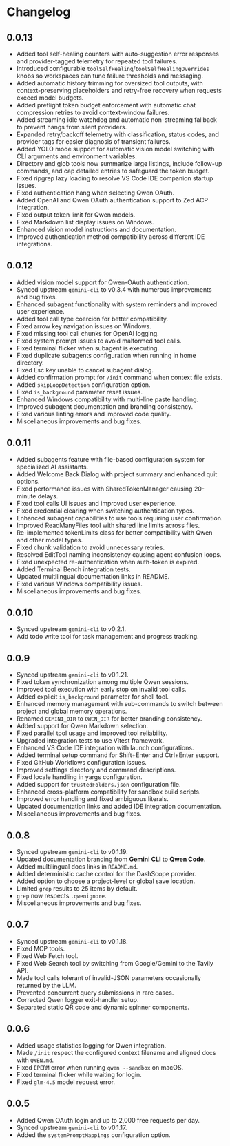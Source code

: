 # Changelog

## 0.0.13

- Added tool self-healing counters with auto-suggestion error responses and provider-tagged telemetry for repeated tool failures.
- Introduced configurable `toolSelfHealing`/`toolSelfHealingOverrides` knobs so workspaces can tune failure thresholds and messaging.
- Added automatic history trimming for oversized tool outputs, with context-preserving placeholders and retry-free recovery when requests exceed model budgets.
- Added preflight token budget enforcement with automatic chat compression retries to avoid context-window failures.
- Added streaming idle watchdog and automatic non-streaming fallback to prevent hangs from silent providers.
- Expanded retry/backoff telemetry with classification, status codes, and provider tags for easier diagnosis of transient failures.
- Added YOLO mode support for automatic vision model switching with CLI arguments and environment variables.
- Directory and glob tools now summarize large listings, include follow-up commands, and cap detailed entries to safeguard the token budget.
- Fixed ripgrep lazy loading to resolve VS Code IDE companion startup issues.
- Fixed authentication hang when selecting Qwen OAuth.
- Added OpenAI and Qwen OAuth authentication support to Zed ACP integration.
- Fixed output token limit for Qwen models.
- Fixed Markdown list display issues on Windows.
- Enhanced vision model instructions and documentation.
- Improved authentication method compatibility across different IDE integrations.

## 0.0.12

- Added vision model support for Qwen-OAuth authentication.
- Synced upstream `gemini-cli` to v0.3.4 with numerous improvements and bug fixes.
- Enhanced subagent functionality with system reminders and improved user experience.
- Added tool call type coercion for better compatibility.
- Fixed arrow key navigation issues on Windows.
- Fixed missing tool call chunks for OpenAI logging.
- Fixed system prompt issues to avoid malformed tool calls.
- Fixed terminal flicker when subagent is executing.
- Fixed duplicate subagents configuration when running in home directory.
- Fixed Esc key unable to cancel subagent dialog.
- Added confirmation prompt for `/init` command when context file exists.
- Added `skipLoopDetection` configuration option.
- Fixed `is_background` parameter reset issues.
- Enhanced Windows compatibility with multi-line paste handling.
- Improved subagent documentation and branding consistency.
- Fixed various linting errors and improved code quality.
- Miscellaneous improvements and bug fixes.

## 0.0.11

- Added subagents feature with file-based configuration system for specialized AI assistants.
- Added Welcome Back Dialog with project summary and enhanced quit options.
- Fixed performance issues with SharedTokenManager causing 20-minute delays.
- Fixed tool calls UI issues and improved user experience.
- Fixed credential clearing when switching authentication types.
- Enhanced subagent capabilities to use tools requiring user confirmation.
- Improved ReadManyFiles tool with shared line limits across files.
- Re-implemented tokenLimits class for better compatibility with Qwen and other model types.
- Fixed chunk validation to avoid unnecessary retries.
- Resolved EditTool naming inconsistency causing agent confusion loops.
- Fixed unexpected re-authentication when auth-token is expired.
- Added Terminal Bench integration tests.
- Updated multilingual documentation links in README.
- Fixed various Windows compatibility issues.
- Miscellaneous improvements and bug fixes.

## 0.0.10

- Synced upstream `gemini-cli` to v0.2.1.
- Add todo write tool for task management and progress tracking.

## 0.0.9

- Synced upstream `gemini-cli` to v0.1.21.
- Fixed token synchronization among multiple Qwen sessions.
- Improved tool execution with early stop on invalid tool calls.
- Added explicit `is_background` parameter for shell tool.
- Enhanced memory management with sub-commands to switch between project and global memory operations.
- Renamed `GEMINI_DIR` to `QWEN_DIR` for better branding consistency.
- Added support for Qwen Markdown selection.
- Fixed parallel tool usage and improved tool reliability.
- Upgraded integration tests to use Vitest framework.
- Enhanced VS Code IDE integration with launch configurations.
- Added terminal setup command for Shift+Enter and Ctrl+Enter support.
- Fixed GitHub Workflows configuration issues.
- Improved settings directory and command descriptions.
- Fixed locale handling in yargs configuration.
- Added support for `trustedFolders.json` configuration file.
- Enhanced cross-platform compatibility for sandbox build scripts.
- Improved error handling and fixed ambiguous literals.
- Updated documentation links and added IDE integration documentation.
- Miscellaneous improvements and bug fixes.

## 0.0.8

- Synced upstream `gemini-cli` to v0.1.19.
- Updated documentation branding from **Gemini CLI** to **Qwen Code**.
- Added multilingual docs links in `README.md`.
- Added deterministic cache control for the DashScope provider.
- Added option to choose a project-level or global save location.
- Limited `grep` results to 25 items by default.
- `grep` now respects `.qwenignore`.
- Miscellaneous improvements and bug fixes.

## 0.0.7

- Synced upstream `gemini-cli` to v0.1.18.
- Fixed MCP tools.
- Fixed Web Fetch tool.
- Fixed Web Search tool by switching from Google/Gemini to the Tavily API.
- Made tool calls tolerant of invalid-JSON parameters occasionally returned by the LLM.
- Prevented concurrent query submissions in rare cases.
- Corrected Qwen logger exit-handler setup.
- Separated static QR code and dynamic spinner components.

## 0.0.6

- Added usage statistics logging for Qwen integration.
- Made `/init` respect the configured context filename and aligned docs with `QWEN.md`.
- Fixed `EPERM` error when running `qwen --sandbox` on macOS.
- Fixed terminal flicker while waiting for login.
- Fixed `glm-4.5` model request error.

## 0.0.5

- Added Qwen OAuth login and up to 2,000 free requests per day.
- Synced upstream `gemini-cli` to v0.1.17.
- Added the `systemPromptMappings` configuration option.
